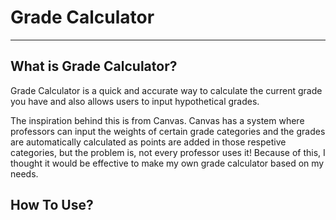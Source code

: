 # Grade Calculator
---
## What is Grade Calculator?

Grade Calculator is a quick and accurate way to calculate the current grade you have and also allows users to input hypothetical grades. 

The inspiration behind this is from Canvas. Canvas has a system where professors can input the weights of certain grade categories and the grades are automatically calculated as points are added in those respetive categories, but the problem is, not every professor uses it! Because of this, I thought it would be effective to make my own grade calculator based on my needs.

## How To Use?



